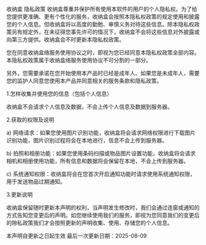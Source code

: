 收纳盒 隐私政策
收纳盒尊重并保护所有使用本软件的用户的个人隐私权。为了给您提供更准确、更有个性化的服务，收纳盒会按照本隐私权政策的规定使用和披露您的个人信息。但收纳盒将以高度的勤勉、审慎义务对待这些信息。除本隐私权政策另有规定外，在未征得您事先许可的情况下，收纳盒不会将这些信息对外披露或向第三方提供。收纳盒会不时更新本隐私权政策。

您在同意收纳盒络服务使用协议之时，即视为您已经同意本隐私权政策全部内容。本隐私权政策属于收纳盒络服务使用协议不可分割的一部分。

另外，您需要承诺在您开始使用本产品时已经是成年人、如果您是未成年人，需要您的监护人同意您使用本产品并同意相关的服务条款和隐私政策。

1.怎样收集并使用您的信息（包括个人信息）

收纳盒不会请求个人信息及数据，不会上传个人信息及数据到服务器。

2.获取的权限及说明

a) 网络请求：如果您使用图片识别功能，收纳盒将会请求网络权限进行下载图片识别功能，图片识别过程将会在本地进行，信息不会上传到服务器。

b) 拍照和相册功能：如果您使用条码扫描或物品图片设置功能，收纳盒将会请求相机和相册使用功能，所有信息和数据将会保留在本地，不会上传到服务器。

c) 系统通知权限：收纳盒将会在您首次开启通知功能时请求使用系统通知权限，用于发送物品过期通知。

3.更新说明

收纳盒保留随时更新本声明的权利，当声明发生修改时，我们会通过连窗或通知的方式告知您变更后的声明。如您继续使用我们的服务，即视为您同意我们的变更后的隙私政策我们才会按照更新的声明收集、使用、存储您的个人信息。

本声明自更新之日起生效
最后一次更新日期：2025-08-09

